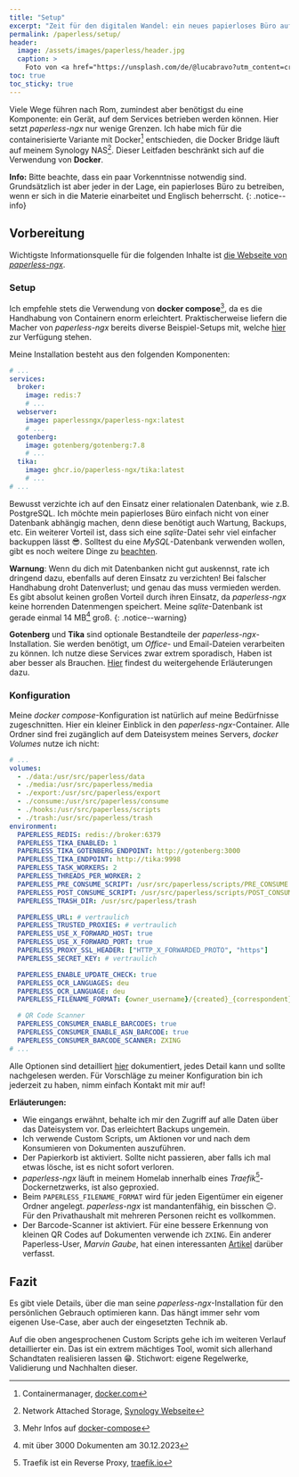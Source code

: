 ```yaml
---
title: "Setup"
excerpt: "Zeit für den digitalen Wandel: ein neues papierloses Büro aufsetzen."
permalink: /paperless/setup/
header:
  image: /assets/images/paperless/header.jpg
  caption: >
    Foto von <a href="https://unsplash.com/de/@lucabravo?utm_content=creditCopyText&utm_medium=referral&utm_source=unsplash">Luca Bravo</a> auf <a href="https://unsplash.com/de/fotos/apple-macbook-neben-computermaus-auf-tisch-9l_326FISzk?utm_content=creditCopyText&utm_medium=referral&utm_source=unsplash">Unsplash</a>
toc: true
toc_sticky: true
---
```


Viele Wege führen nach Rom, zumindest aber benötigst du eine Komponente: ein Gerät, auf dem Services betrieben werden können. Hier setzt *paperless-ngx* nur wenige Grenzen. Ich habe mich für die containerisierte Variante mit Docker[^1] entschieden, die Docker Bridge läuft auf meinem Synology NAS[^2]. Dieser Leitfaden beschränkt sich auf die Verwendung von **Docker**.

[^1]: Containermanager, [docker.com](https://www.docker.com)
[^2]: Network Attached Storage, [Synology Webseite](https://www.synology.com/de-de)

**Info:** Bitte beachte, dass ein paar Vorkenntnisse notwendig sind. Grundsätzlich ist aber jeder in der Lage, ein papierloses Büro zu betreiben, wenn er sich in die Materie einarbeitet und Englisch beherrscht.
{:  .notice--info}

## Vorbereitung

Wichtigste Informationsquelle für die folgenden Inhalte ist [die Webseite von *paperless-ngx*](https://docs.paperless-ngx.com).

### Setup

Ich empfehle stets die Verwendung von **docker compose**[^3], da es die Handhabung von Containern enorm erleichtert. Praktischerweise liefern die Macher von *paperless-ngx* bereits diverse Beispiel-Setups mit, welche [hier](https://github.com/paperless-ngx/paperless-ngx/tree/dev/docker/compose) zur Verfügung stehen.

[^3]: Mehr Infos auf [docker-compose](https://github.com/docker/compose)

Meine Installation besteht aus den folgenden Komponenten:

```yaml
# ...
services:
  broker:
    image: redis:7
    # ...
  webserver:
    image: paperlessngx/paperless-ngx:latest
    # ...
  gotenberg:
    image: gotenberg/gotenberg:7.8
    # ...
  tika:
    image: ghcr.io/paperless-ngx/tika:latest
    # ...
# ...
```

Bewusst verzichte ich auf den Einsatz einer relationalen Datenbank, wie z.B. PostgreSQL. Ich möchte mein papierloses Büro einfach nicht von einer Datenbank abhängig machen, denn diese benötigt auch Wartung, Backups, etc. Ein weiterer Vorteil ist, dass sich eine *sqlite*-Datei sehr viel einfacher backuppen lässt :sunglasses:. Solltest du eine *MySQL*-Datenbank verwenden wollen, gibt es noch weitere Dinge zu [beachten](https://docs.paperless-ngx.com/advanced_usage/#mysql-caveats).

**Warnung**: Wenn du dich mit Datenbanken nicht gut auskennst, rate ich dringend dazu, ebenfalls auf deren Einsatz zu verzichten! Bei falscher Handhabung droht Datenverlust; und genau das muss vermieden werden. Es gibt absolut keinen großen Vorteil durch ihren Einsatz, da *paperless-ngx* keine horrenden Datenmengen speichert. Meine *sqlite*-Datenbank ist gerade einmal 14 MB[^4] groß.
{:  .notice--warning}

[^4]: mit über 3000 Dokumenten am 30.12.2023

**Gotenberg** und **Tika** sind optionale Bestandteile der *paperless-ngx*-Installation. Sie werden benötigt, um *Office*- und Email-Dateien verarbeiten zu können. Ich nutze diese Services zwar extrem sporadisch, Haben ist aber besser als Brauchen. [Hier](https://docs.paperless-ngx.com/configuration/#optional-services) findest du weitergehende Erläuterungen dazu.

### Konfiguration

Meine *docker compose*-Konfiguration ist natürlich auf meine Bedürfnisse zugeschnitten. Hier ein kleiner Einblick in den *paperless-ngx*-Container. Alle Ordner sind frei zugänglich auf dem Dateisystem meines Servers, *docker Volumes* nutze ich nicht:

```yaml
# ...
volumes:
  - ./data:/usr/src/paperless/data
  - ./media:/usr/src/paperless/media
  - ./export:/usr/src/paperless/export
  - ./consume:/usr/src/paperless/consume
  - ./hooks:/usr/src/paperless/scripts
  - ./trash:/usr/src/paperless/trash
environment:
  PAPERLESS_REDIS: redis://broker:6379
  PAPERLESS_TIKA_ENABLED: 1
  PAPERLESS_TIKA_GOTENBERG_ENDPOINT: http://gotenberg:3000
  PAPERLESS_TIKA_ENDPOINT: http://tika:9998
  PAPERLESS_TASK_WORKERS: 2
  PAPERLESS_THREADS_PER_WORKER: 2
  PAPERLESS_PRE_CONSUME_SCRIPT: /usr/src/paperless/scripts/PRE_CONSUME.sh
  PAPERLESS_POST_CONSUME_SCRIPT: /usr/src/paperless/scripts/POST_CONSUME.sh
  PAPERLESS_TRASH_DIR: /usr/src/paperless/trash

  PAPERLESS_URL: # vertraulich
  PAPERLESS_TRUSTED_PROXIES: # vertraulich
  PAPERLESS_USE_X_FORWARD_HOST: true
  PAPERLESS_USE_X_FORWARD_PORT: true
  PAPERLESS_PROXY_SSL_HEADER: ["HTTP_X_FORWARDED_PROTO", "https"]
  PAPERLESS_SECRET_KEY: # vertraulich

  PAPERLESS_ENABLE_UPDATE_CHECK: true
  PAPERLESS_OCR_LANGUAGES: deu
  PAPERLESS_OCR_LANGUAGE: deu
  PAPERLESS_FILENAME_FORMAT: {owner_username}/{created}_{correspondent}_{document_type}_{title}

  # QR Code Scanner
  PAPERLESS_CONSUMER_ENABLE_BARCODES: true
  PAPERLESS_CONSUMER_ENABLE_ASN_BARCODE: true
  PAPERLESS_CONSUMER_BARCODE_SCANNER: ZXING
# ...
```

Alle Optionen sind detailliert [hier](https://docs.paperless-ngx.com/configuration/#docker) dokumentiert, jedes Detail kann und sollte nachgelesen werden. Für Vorschläge zu meiner Konfiguration bin ich jederzeit zu haben, nimm einfach Kontakt mit mir auf!

**Erläuterungen:**
* Wie eingangs erwähnt, behalte ich mir den Zugriff auf alle Daten über das Dateisystem vor. Das erleichtert Backups ungemein.
* Ich verwende Custom Scripts, um Aktionen vor und nach dem Konsumieren von Dokumenten auszuführen.
* Der Papierkorb ist aktiviert. Sollte nicht passieren, aber falls ich mal etwas lösche, ist es nicht sofort verloren.
* *paperless-ngx* läuft in meinem Homelab innerhalb eines *Traefik*[^5]-Dockernetzwerks, ist also geproxied.
* Beim `PAPERLESS_FILENAME_FORMAT` wird für jeden Eigentümer ein eigener Ordner angelegt. *paperless-ngx* ist mandantenfähig, ein bisschen :wink:. Für den Privathaushalt mit mehreren Personen reicht es vollkommen.
* Der Barcode-Scanner ist aktiviert. Für eine bessere Erkennung von kleinen QR Codes auf Dokumenten verwende ich `ZXING`. Ein anderer Paperless-User, *Marvin Gaube*, hat einen interessanten [Artikel](https://margau.net/posts/2023-04-16-paperless-ngx-asn/) darüber verfasst.

[^5]: Traefik ist ein Reverse Proxy, [traefik.io](https://doc.traefik.io/traefik/)

## Fazit

Es gibt viele Details, über die man seine *paperless-ngx*-Installation für den persönlichen Gebrauch optimieren kann. Das hängt immer sehr vom eigenen Use-Case, aber auch der eingesetzten Technik ab.

Auf die oben angesprochenen Custom Scripts gehe ich im weiteren Verlauf detaillierter ein. Das ist ein extrem mächtiges Tool, womit sich allerhand Schandtaten realisieren lassen :grin:. Stichwort: eigene Regelwerke, Validierung und Nachhalten dieser.